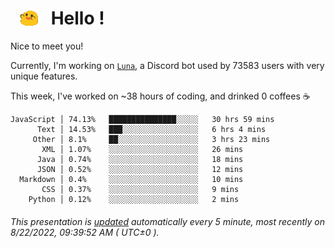 <h1>   <img src="./spoinky.gif" style="vertical-align:middle;" width="30px">   Hello ! </h1>

Nice to meet you!

Currently, I'm working on <a href='https://github.com/Asgarrrr/Luna'>`Luna`</a>, a Discord bot used by 73583 users with very unique features.

This week, I've worked on ~38 hours of coding, and drinked 0 coffees ☕

```
JavaScript │ 74.13%   ███████████████░░░░░   30 hrs 59 mins
      Text │ 14.53%   ███░░░░░░░░░░░░░░░░░   6 hrs 4 mins
     Other │ 8.1%     ██░░░░░░░░░░░░░░░░░░   3 hrs 23 mins
       XML │ 1.07%    ░░░░░░░░░░░░░░░░░░░░   26 mins
      Java │ 0.74%    ░░░░░░░░░░░░░░░░░░░░   18 mins
      JSON │ 0.52%    ░░░░░░░░░░░░░░░░░░░░   12 mins
  Markdown │ 0.4%     ░░░░░░░░░░░░░░░░░░░░   10 mins
       CSS │ 0.37%    ░░░░░░░░░░░░░░░░░░░░   9 mins
    Python │ 0.12%    ░░░░░░░░░░░░░░░░░░░░   2 mins
```

###### This presentation is [updated](https://github.com/Asgarrrr) automatically every 5 minute, most recently on 8/22/2022, 09:39:52 AM ( UTC±0 ).